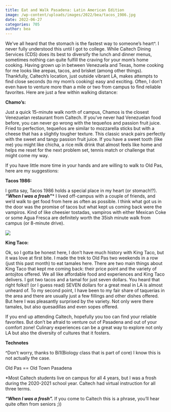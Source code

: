 ```yaml
---
title: Eat and Walk Pasadena: Latin American Edition
image: /wp-content/uploads/images/2022/bea/tacos_1986.jpg
date: 2022-06-27
categories: 705
author: bea
---
```

We’ve all heard that the stomach is the fastest way to someone’s heart^. I never fully understood this until I got to college. While Caltech Dining Services (CDS) does its best to diversify the lunch and dinner menus, sometimes nothing can quite fulfill the craving for your mom’s home cooking. Having grown up in between Venezuela and Texas, home cooking for me looks like arepas, tacos, and brisket (among other things). Thankfully, Caltech’s location, just outside vibrant LA, makes attempts to find close seconds (to my mom’s cooking) easy and exciting. Often, I don’t even have to venture more than a mile or two from campus to find reliable favorites. Here are just a few within walking distance:

**Chamo’s:**

Just a quick 15-minute walk north of campus, Chamos is the closest Venezuelan restaurant from Caltech. If you’ve never had Venezuelan food before, you can never go wrong with the tequeños and passion fruit juice. Fried to perfection, tequeños are similar to mozzarella sticks but with a cheese that has a slightly tougher texture. This classic snack pairs perfectly with the sweet and tangy passion fruit juice. If you have a sweet tooth (like me) you might like chicha, a rice milk drink that almost feels like home and helps me reset for the next problem set, tennis match or challenge that might come my way.

If you have little more time in your hands and are willing to walk to Old Pas, here are my suggestions:

**Tacos 1986:**

I gotta say, Tacos 1986 holds a special place in my heart (or stomach!?). **_“When I was a frosh”_*** I lived off-campus with a couple of friends, and we’d walk to get food from here as often as possible. I think what got us in the door was the promise of tacos but what kept us coming back were the vampiros. Kind of like cheesier tostadas, vampiros with either Mexican Coke or some Agua Fresca are definitely worth the 35ish minute walk from campus (or 8-minute drive).

![](/images/2022/bea/tacos_1986.jpg)

**King Taco:**

Ok, so I gotta be honest here, I don’t have much history with King Taco, but it was love at first bite. I made the trek to Old Pas two weekends in a row (just this past month) to eat tamales here. There are two main things about King Taco that kept me coming back: their price point and the variety of antojitos offered. We all like affordable food and experiences and King Taco delivers. I got two tacos and a tamal for just seven dollars. You heard that right folks!! (or I guess read) SEVEN dollars for a great meal in LA is almost unheard of. To my second point, I have been to my fair share of taquerias in the area and there are usually just a few fillings and other dishes offered. But here I was pleasantly surprised by the variety. Not only were there tamales, but also quesadillas and even sopes offered.

If you end up attending Caltech, hopefully you too can find your reliable favorites. But don’t be afraid to venture out of Pasadena and out of your comfort zone! Culinary experiences can be a great way to explore not only LA but also the diversity of cultures that it fosters.

**Technotes**

^Don’t worry, thanks to Bi1(Biology class that is part of core) I know this is not actually the case.

Old Pas == Old Town Pasadena

\*Most Caltech students live on campus for all 4 years, but I was a frosh during the 2020-2021 school year. Caltech had virtual instruction for all three terms.

**_“When I was a frosh”._** If you come to Caltech this is a phrase, you’ll hear quite often from seniors ;))